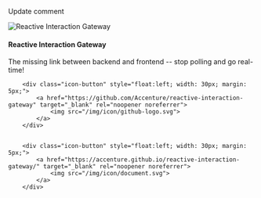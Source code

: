 <head>
        <link rel="stylesheet" href="/testingpages/css/styles.css">
</head>

<p>Update comment</p>


<div class="card thumbnail">
<img class="card-logo" src="/img/project/rig.png" alt="Reactive Interaction Gateway">
<div class="caption">
    <h4>Reactive Interaction Gateway</h4>
    <p>The missing link between backend and frontend -- stop polling and go real-time!</p>
</div>
<div class="icon-wrapper">

        <div class="icon-button" style="float:left; width: 30px; margin: 5px;">
            <a href="https://github.com/Accenture/reactive-interaction-gateway" target="_blank" rel="noopener noreferrer">
                <img src="/img/icon/github-logo.svg">
            </a>
        </div>


        <div class="icon-button" style="float:left; width: 30px; margin: 5px;">
            <a href="https://accenture.github.io/reactive-interaction-gateway/" target="_blank" rel="noopener noreferrer">
                <img src="/img/icon/document.svg">
            </a>
        </div>

</div>
</div>
